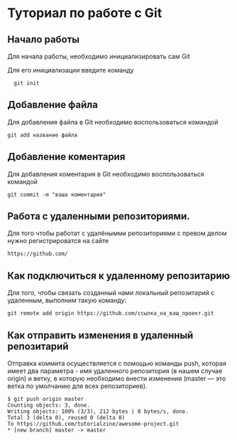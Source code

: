 # Туториал по работе с Git

## Начало работы

Для начала работы, необходимо инициализировать сам Git

Для его инициализации введите команду 

```
  git init
```

## Добавление файла

Для добавления файла в Git необходимо воспользоваться командой 

```
git add название файла
```

## Добавление коментария 

Для добавления коментария в Git необходимо воспользоваться командой 
```
git commit -m "ваша коментария"
```
## Работа с удаленными репозиториями.

Для того чтобы работат с удалёнымми репозиториями с превом делом нужно регистрироватся на сайте
```
https://github.com/
```
## Как подключиться к удаленному репозитарию

Для того, чтобы связать созданный нами локальный репозитарий с удаленным, выполним такую команду:
```
git remote add origin https://github.com/ссылка_на_ваш_проект.git
```
## Как отправить изменения в удаленный репозитарий

Отправка коммита осуществляется с помощью команды push, которая имеет два параметра - имя удаленного репозитория (в нашем случае origin) и ветку, в которую необходимо внести изменения (master — это ветка по умолчанию для всех репозиториев).
```
$ git push origin master
Counting objects: 3, done.
Writing objects: 100% (3/3), 212 bytes | 0 bytes/s, done.
Total 3 (delta 0), reused 0 (delta 0)
To https://github.com/tutorialzine/awesome-project.git
* [new branch] master -> master
```

